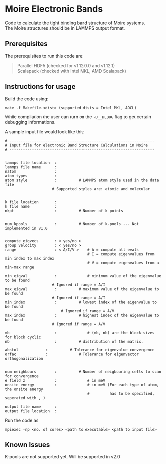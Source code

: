 # Moire Electronic Bands

Code to calculate the tight binding band structure of Moire systems.  
The Moire structures should be in LAMMPS output format.  

## Prerequisites

The prerequisites to run this code are:   

>
> Parallel HDF5 (checked for v1.12.0.0 and v1.12.1)  
> Scalapack (checked with Intel MKL, AMD Scalapack)
>


## Instructions for usage

Build the code using:  
```
make -f Makefile.<dist> (supported dists = Intel MKL, AOCL)
```

While compilation the user can turn on the `-D__DEBUG` flag to get certain debugging informations.  


A sample input file would look like this:

```
# -----------------------------------------------------------------
# Input file for electronic Band Structure Calculations in Moire
# -----------------------------------------------------------------


lammps file location  : 
lammps file name      :
natom                 : 
atom types            : 	     
atom style            :		     # LAMMPS atom style used in the data file
				     # Supported styles are: atomic and molecular


k file location       : 
k file name           : 
nkpt                  :		     # Number of k points 


num kpools            : 	     # Number of k-pools --- Not implemented in v1.0


compute eigvecs       : < yes/no >
group velocity        : < yes/no >
range                 : < A/I/V >    # A = compute all evals
                                     # I = compute eigenvalues from min index to max index
                                     # V = compute eigenvalues from a min-max range 

min eigval            :              # minimum value of the eigenvalue to be found
				     # Ignored if range = A/I 
max eigval            :		     # maximum value of the eigenvalue to be found 
				     # Ignored if range = A/I 
min index             :		     # lowest index of the eigenvalue to be found
			             # Ignored if range = A/V  
max index             : 	     # highest index of the eigenvalue to be found 
				     # Ignored if range = A/V

mb                    :              # (mb, nb) are the block sizes for block cyclic
nb                    : 	     # distribution of the matrix. 

abstol		      :		     # Tolerance for eigenvalue convergence
orfac		      :	             # Tolerance for eigenvector orthogonalization


num neighbours        : 	     # Number of neigbouring cells to scan for convergence
e field z             :              # in meV  
onsite energy         :              # in meV (For each type of atom, the onsite energy
                                     #         has to be specified, seperated with , )

output file name      : 
output file location  : 
```

Run the code as 
```
mpiexec -np <no. of cores> <path to executable> <path to input file> 
```

## Known Issues

K-pools are not supported yet. Will be supported in v2.0

